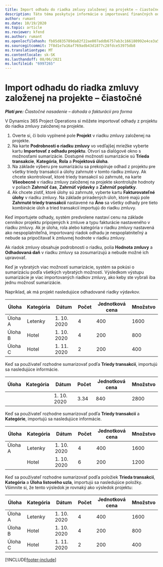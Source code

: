 ```yaml
---
title: Import odhadu do riadka zmluvy založenej na projekte – čiastočné
description: Táto téma poskytuje informácie o importovaní finančných odhadov z projektu do riadka zmluvy.
author: rumant
ms.date: 10/19/2020
ms.topic: article
ms.reviewer: kfend
ms.author: rumant
ms.openlocfilehash: fb85d835789da82f22ae007addb6757ab3c166180992e4ce3a5c85606be6671d
ms.sourcegitcommit: 7f8d1e7a16af769adb43d1877c28fdce53975db8
ms.translationtype: MT
ms.contentlocale: sk-SK
ms.lasthandoff: 08/06/2021
ms.locfileid: "6997265"
---
```

# <a name="import-an-estimate-to-a-project-based-contract-line---lite"></a>Import odhadu do riadka zmluvy založenej na projekte – čiastočné

_**Platí pre:** Čiastočné nasadenie – dohoda o fakturácii pro forma_

V Dynamics 365 Project Operations si môžete importovať odhady z projektu do riadka zmluvy založenej na projekte.

1. Overte si, či bolo vyplnené pole **Projekt** v riadku zmluvy založenej na projekte.
2. Na karte **Podrobnosti o riadku zmluvy** vo vedľajšej mriežke vyberte kartu **Importovať z odhadu projektu**. Otvorí sa dialógové okno s možnosťami sumarizácie. Dostupné možnosti sumarizácie sú **Trieda transakcie**, **Kategória**, **Rola** a **Projektová úloha**.
3. Na základe výberu pre sumarizáciu sa prekopíruje odhad z projektu pre všetky triedy transakcií a úlohy zahrnuté v tomto riadku zmluvy. Ak chcete skontrolovať, ktoré triedy transakcií sú zahrnuté, na karte **Všeobecné** v riadku zmluvy založenej na projekte skontrolujte hodnoty v poliach **Zahrnúť čas**, **Zahrnúť výdavky** a **Zahrnúť poplatky**. 
4. Ak chcete zistiť, ktoré úlohy sú zahrnuté, vyberte kartu **Fakturovateľné úlohy** v riadku zmluvy. Na základe priradených úloh, ktoré majú pole **Zahrnuté triedy transakcií** nastavené na **Áno** sa všetky odhady pre tieto kombinácie úloh a tried transakcií importujú do riadku zmluvy.

Keď importujete odhady, systém predvolene nastaví cenu na základe cenníkov projektu pripojených k zmluve a typu fakturácie nastaveného v riadku zmluvy. Ak je úloha, rola alebo kategória v riadku zmluvy nastavená ako nespoplatniteľná, importovaný riadok odhadu je nespoplatniteľný a nebude sa pripočítavať k zmluvnej hodnote v riadku zmluvy.

Ak riadok zmluvy obsahuje podrobnosti o riadku, polia **Hodnota zmluvy** a **Odhadovaná daň** v riadku zmluvy sa zosumarizujú a nebude možné ich upravovať.

Keď je vybratých viac možností sumarizácie, systém sa pokúsi o sumarizáciu podľa všetkých vybratých možností. Výsledkom výstupu sumarizácie je viac importovaných riadkov zmluvy, ako keby ste vybrali iba jednu možnosť sumarizácie.

Napríklad, ak má projekt nasledujúce odhadované riadky výdavkov.

| Úloha | Kategória | Dátum | Počet | Jednotková cena | Množstvo |
| --- | --- | --- | --- | --- | --- |
| Úloha A | Letenky | 1. 10. 2020 | 4 | 400 | 1600 |
| Úloha B | Hotel | 1. 10. 2020 | 4 | 200 | 800 |
| Úloha C | Hotel | 1. 11. 2020 | 2 | 200 | 400 |

Keď sa používateľ rozhodne sumarizovať podľa **Triedy transakcií**, importujú sa nasledujúce informácie.

| Úloha | Kategória | Dátum | Počet | Jednotková cena | Množstvo |
| --- | --- | --- | --- | --- | --- |
| &nbsp; | &nbsp; | 1. 10. 2020 | 3.34 | 840 | 2800 |

Keď sa používateľ rozhodne sumarizovať podľa **Triedy transakcií** a **Kategórie**, importujú sa nasledujúce informácie.

| Úloha | Kategória | Dátum | Počet | Jednotková cena | Množstvo |
| --- | --- | --- | --- | --- | --- |
| Úloha A | Letenky | 1. 10. 2020 | 4 | 400 | 1600 |
| &nbsp;| Hotel | 1. 10. 2020 | 6 | 200 | 1200 |

Keď sa používateľ rozhodne sumarizovať podľa položiek **Trieda transakcií**, **Kategória** a **Úloha listového uzla**, importujú sa nasledujúce položky. Všimnite si, že tento výsledok je rovnaký ako výsledok projektu:

| Úloha | Kategória | Dátum | Počet | Jednotková cena | Množstvo |
| --- | --- | --- | --- | --- | --- |
| Úloha A | Letenky | 1. 10. 2020 | 4 | 400 | 1600 |
| Úloha B | Hotel | 1. 10. 2020 | 4 | 200 | 800 |
| Úloha C | Hotel | 1. 11. 2020 | 2 | 200 | 400 |


[!INCLUDE[footer-include](../../includes/footer-banner.md)]